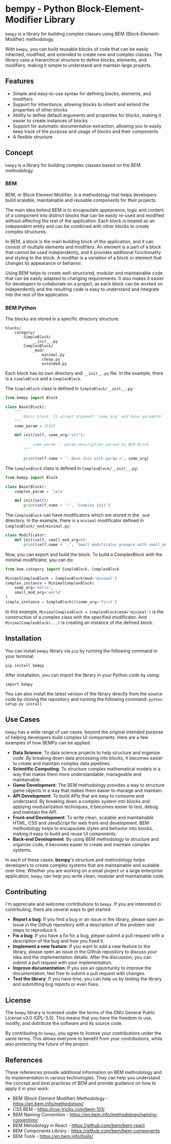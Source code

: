 # bempy - Python Block-Element-Modifier Library
`bempy` is a library for building complex classes using BEM (Block-Element-Modifier) methodology.

With `bempy`, you can build reusable blocks of code that can be easily inherited, modified, and extended to create new and complex classes. The library uses a hierarchical structure to define blocks, elements, and modifiers, making it simple to understand and maintain large projects.

## Features
* Simple and easy-to-use syntax for defining blocks, elements, and modifiers
* Support for inheritance, allowing blocks to inherit and extend the properties of other blocks
* Ability to define default arguments and properties for blocks, making it easier to create instances of blocks
* Support for automatic documentation extraction, allowing you to easily keep track of the purpose and usage of blocks and their components
* A flexible structure

## Concept
`bempy` is a library for building complex classes based on the BEM methodology.

### BEM
BEM, or Block Element Modifier, is a methodology that helps developers build scalable, maintainable and reusable components for their projects.

The main idea behind BEM is to encapsulate appearance, logic and content of a component into distinct blocks that can be easily re-used and modified without affecting the rest of the application. Each block is treated as an independent entity and can be combined with other blocks to create complex structures.

In BEM, a block is the main building block of the application, and it can consist of multiple elements and modifiers. An element is a part of a block that cannot be used independently, and it provides additional functionality and styling to the block. A modifier is a variation of a block or element that changes its appearance or behavior.

Using BEM helps to create well-structured, modular and maintainable code that can be easily adapted to changing requirements. It also makes it easier for developers to collaborate on a project, as each block can be worked on independently and the resulting code is easy to understand and integrate into the rest of the application.

### BEM Python
The blocks are stored in a specific directory structure:
```
blocks/
    category/
        SimpleBlock/
            __init__.py
        ComplexBlock/
            _mod/
                minimal.py
                cheap.py
                extended.py
```

Each block has its own directory and `__init__.py` file. In the example, there is a `SimpleBlock` and a `ComplexBlock`.

The `SimpleBlock` class is defined in `SimpleBlock/__init__.py`:
```python
from bempy import Block

class Base(Block):
    """
        Basic block. It accept argument 'some_arg' and have parameter 'some_param'.
    """
    some_param = 31337

    def init(self, some_arg="str"):
        """
            some_param -- param description parsed by BEM Block
        """

        print(self.name + ': Base init with param =', some_arg)
```


The `ComplexBlock` class is defined in `ComplexBlock/__init__.py`:
```python
from bempy import Block

class Base(Block):
    complex_param = 'lala'

    def init(self):
        print(self.name + ':', 'Complex init')
```

The `ComplexBlock` can have modificators which are stored in the `_mod` directory. In the example, there is a `minimal` modificator defined in `ComplexBlock/_mod/minimal.py`:
```python
class Modificator:
    def init(self, small_mod_arg=0):
        print(self.name + ':', 'Small modificator preapre with small_mod_arg =', small_mod_arg)
```

Now, you can export and build the block. To build a ComplexBlock with the minimal modificator, you can do:
```python
from bem.category import SimpleBlock, ComplexBlock

MinimalComplexBlock = ComplexBlock(mod='minimal')
complex_instance = MinimalComplexBlock(
    some_arg='hello',
    small_mod_arg='world'
)
simple_instance = SimpleBlock()(some_arg='first')
```
In this example, `MinimalComplexBlock = ComplexBlock(mod='minimal')` is the construction of a complex class with the specified modificator. And `MinimalComplexBlock(...)` is creating an instance of the defined block.


## Installation
You can install `bempy` library via `pip` by running the following command in your terminal:
```
pip install bempy
```

After installation, you can import the library in your Python code by using:
```
import bempy
```

You can also install the latest version of the library directly from the source code by cloning the repository and running the following command:
`python setup.py install`


## Use Cases
`bempy` has a wide range of use cases, beyond the original intended purpose of helping developers build complex UI components. Here are a few examples of how BEMPy can be applied:
* **Data Science**: To data science projects to help structure and organize code. By breaking down data processing into blocks, it becomes easier to create and maintain complex data pipelines.
* **Scientific Computing**: To structure complex mathematical models in a way that makes them more understandable, manageable and maintainable.
* **Game Development**: The BEM methodology provides a way to structure game objects in a way that makes them easier to manage and maintain.
* **API Development**: To build APIs that are easy to consume and understand. By breaking down a complex system into blocks and applying modularization techniques, it becomes easier to test, debug and maintain the API.
* **Front-end Development**: To write clean, scalable and maintainable HTML, CSS and JavaScript for web front-end development. BEM methodology helps to encapsulate styles and behavior into blocks, making it easy to build and reuse UI components.
* **Back-end Development**: By using BEM methodology to structure and organize code, it becomes easier to create and maintain complex systems.

In each of these cases, **bempy**'s structure and methodology helps developers to create complex systems that are maintainable and scalable over time. Whether you are working on a small project or a large enterprise application, `bempy` can help you write clean, modular and maintainable code.

## Contributing
I'm appreciate and welcome contributions to `bempy`. If you are interested in contributing, there are several ways to get started:
* **Report a bug**: If you find a bug or an issue in the library, please open an issue in the Github repository with a description of the problem and steps to reproduce it.
* **Fix a bug**: If you have a fix for a bug, please submit a pull request with a description of the bug and how you fixed it.
* **Implement a new feature**: If you want to add a new feature to the library, please open an issue in the Github repository to discuss your idea and the implementation details. After the discussion, you can submit a pull request with your implementation.
* **Improve documentation**: If you see an opportunity to improve the documentation, feel free to submit a pull request with changes.
* **Test the library**: If you have time, you can help us by testing the library and submitting bug reports or even fixes.

## License
The `bempy` library is licensed under the terms of the GNU General Public License v3.0 (GPL-3.0). This means that you have the freedom to use, modify, and distribute the software and its source code.

By contributing to `bempy`, you agree to license your contributions under the same terms. This allows everyone to benefit from your contributions, while also protecting the future of the project.

## References
These references provide additional information on BEM methodology and its implementation in various technologies. They can help you understand the concept and best practices of BEM and provide guidance on how to apply it in your work:
* BEM (Block Element Modifier) Methodology - https://en.bem.info/methodology/
* CSS BEM - https://css-tricks.com/bem-101/
* BEM Naming Convention - https://en.bem.info/methodology/naming-convention/
* BEM Metodology in React - https://github.com/bem/bem-react
* BEM Components Library - https://github.com/bem/bem-components
* BEM Tools - https://en.bem.info/tools/

